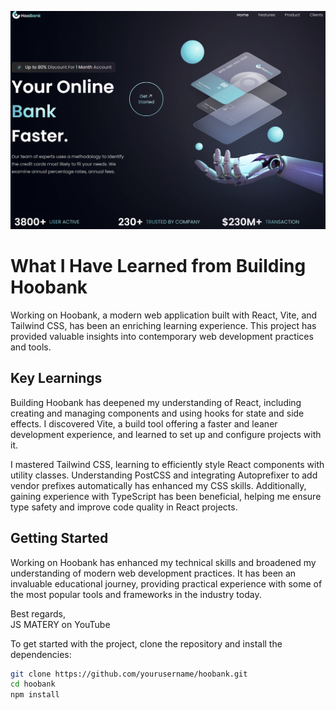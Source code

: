 ![Hoobank Website](src\assets\cover.png)

# What I Have Learned from Building Hoobank

Working on Hoobank, a modern web application built with React, Vite, and Tailwind CSS, has been an enriching learning experience. This project has provided valuable insights into contemporary web development practices and tools.

## Key Learnings

Building Hoobank has deepened my understanding of React, including creating and managing components and using hooks for state and side effects. I discovered Vite, a build tool offering a faster and leaner development experience, and learned to set up and configure projects with it.

I mastered Tailwind CSS, learning to efficiently style React components with utility classes. Understanding PostCSS and integrating Autoprefixer to add vendor prefixes automatically has enhanced my CSS skills. Additionally, gaining experience with TypeScript has been beneficial, helping me ensure type safety and improve code quality in React projects.

## Getting Started

Working on Hoobank has enhanced my technical skills and broadened my understanding of modern web development practices. It has been an invaluable educational journey, providing practical experience with some of the most popular tools and frameworks in the industry today.

Best regards,  
JS MATERY on YouTube


To get started with the project, clone the repository and install the dependencies:

```bash
git clone https://github.com/yourusername/hoobank.git
cd hoobank
npm install
```
